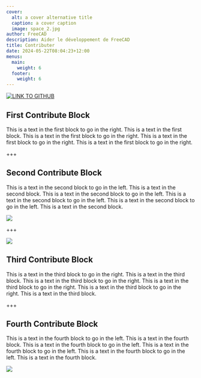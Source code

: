 ```yaml
---
cover:
  alt: a cover alternative title
  caption: a cover caption
  image: space_2.jpg
author: FreeCAD
description: Aider le développement de FreeCAD
title: Contributer
date: 2024-05-22T08:04:23+12:00
menus:
  main:
    weight: 6
  footer:
    weight: 6
---
```

[![LINK TO GITHUB](space_2.jpg "Link to GitHub")](https://github.com/freecad)

## First Contribute Block

This is a text in the first block to go in the right. This is a text in the first block. This is a text in the first block to go in the right. This is a text in the first block to go in the right. This is a text in the first block to go in the right.

+++

## Second Contribute Block

This is a text in the second block to go in the left. This is a text in the second block. This is a text in the second block to go in the left. This is a text in the second block to go in the left. This is a text in the second block to go in the left. This is a text in the second block.

![](space_2.jpg)

+++

![](space_2.jpg)

## Third Contribute Block

This is a text in the third block to go in the right. This is a text in the third block. This is a text in the third block to go in the right. This is a text in the third block to go in the right. This is a text in the third block to go in the right. This is a text in the third block.

+++

## Fourth Contribute Block

This is a text in the fourth block to go in the left. This is a text in the fourth block. This is a text in the fourth block to go in the left. This is a text in the fourth block to go in the left. This is a text in the fourth block to go in the left. This is a text in the fourth block.

![](space_2.jpg)
